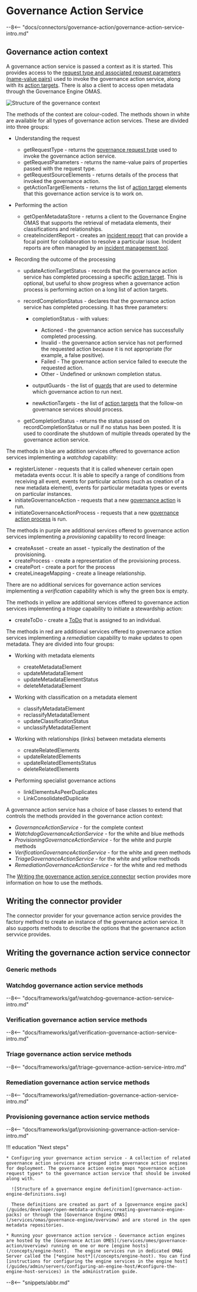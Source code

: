 <!-- SPDX-License-Identifier: CC-BY-4.0 -->
<!-- Copyright Contributors to the ODPi Egeria project 2020. -->

# Governance Action Service

--8<-- "docs/connectors/governance-action/governance-action-service-intro.md"

## Governance action context

A governance action service is passed a context as it is started. This provides access to the [request type and associated request parameters (name-value pairs)](/concepts/request-type) used to invoke the governance action service, along with its [action targets](/concepts/action-target).  There is also a client to access open metadata through the Governance Engine OMAS.

![Structure of the governance context](/frameworks/gaf/governance-action-service-with-context.svg)

The methods of the context are colour-coded.  The methods shown in white are available for all types of governance action services.  These are divided into three groups:

* Understanding the request

  * getRequestType - returns the [governance request type](/concept/governance-request-type) used to invoke the governance action service.
  * getRequestParameters - returns the name-value pairs of properties passed with the request type.
  * getRequestSourceElements - returns details of the process that invoked the governance action.
  * getActionTargetElements - returns the list of [action target](/concepts/action-target) elements that this governance action service is to work on.
  
* Performing the action

  * getOpenMetadataStore - returns a client to the Governance Engine OMAS that supports the retrieval of metadata elements, their classifications and relationships.
  * createIncidentReport - creates an [incident report](/concept/incident-report) that can provide a focal point for collaboration to resolve a particular issue.  Incident reports are often managed by an [incident management tool](/features/incident-reporting/overview).
  
* Recording the outcome of the processing

  * updateActionTargetStatus - records that the governance action service has completed processing a specific [action target](/concepts/action-target).  This is optional, but useful to show progress when a governance action process is performing action on a long list of action targets.
  * recordCompletionStatus - declares that the governance action service has completed processing.  It has three parameters:

    * completionStatus - with values:
    
      * Actioned - the governance action service has successfully completed processing.
      * Invalid - the governance action service has not performed the requested action because it is not appropriate (for example, a false positive).
      * Failed - The governance action service failed to execute the requested action.
      * Other - Undefined or unknown completion status.

    * outputGuards - the list of [guards](/concepts/guards) that are used to determine which governance action to run next.
    * newActionTargets - the list of [action targets](/concepts/action-target) that the follow-on governance services should process.
    
  * getCompletionStatus - returns the status passed on recordCompletionStatus or null if no status has been posted.  It is used to coordinate the shutdown of multiple threads operated by the governance action service.

The methods in blue are addition services offered to governance action services implementing a *watchdog* capability:

* registerListener - requests that it is called whenever certain open metadata events occur.  It is able to specify a range of conditions from receiving all event, events for particular actions (such as creation of a new metadata element), events for particular metadata types or events on particular instances.
* initiateGovernanceAction - requests that a new [governance action](/concepts/governance-action) is run.
* initiateGovernanceActionProcess - requests that a new [governance action process](/concepts/governance-action-process) is run.

The methods in purple are additional services offered to governance action services implementing a *provisioning* capability to record lineage:

* createAsset - create an asset - typically the destination of the provisioning.
* createProcess - create a representation of the provisioning process.
* createPort - create a port for the process
* createLineageMapping - create a lineage relationship.

There are no additional services for governance action services implementing a *verification* capability which is why the green box is empty.

The methods in yellow are additional services offered to governance action services implementing a *triage* capability to initiate a stewardship action:

* createToDo - create a [ToDo](/concepts/to-do) that is assigned to an individual.

The methods in red are additional services offered to governance action services implementing a *remediation* capability to make updates to open metadata.  They are divided into four groups:

* Working with metadata elements

  * createMetadataElement
  * updateMetadataElement
  * updateMetadataElementStatus
  * deleteMetadataElement

* Working with classification on a metadata element

  * classifyMetadataElement
  * reclassifyMetadataElement
  * updateClassificationStatus
  * unclassifyMetadataElement

* Working with relationships (links) between metadata elements

  * createRelatedElements
  * updateRelatedElements
  * updateRelatedElementsStatus
  * deleteRelatedElements

* Performing specialist governance actions

  * linkElementsAsPeerDuplicates
  * LinkConsolidatedDuplicate

A governance action service has a choice of base classes to extend that controls the methods provided in the governance action context:

* *GovernanceActionService* - for the complete context
* *WatchdogGovernanceActionService* - for the white and blue methods
* *ProvisioningGovernanceActionService* - for the white and purple methods
* *VerificationGovernanceActionService* - for the white and green methods
* *TriageGovernanceActionService* - for the white and yellow methods
* *RemediationGovernanceActionService* - for the white and red methods

The [Writing the governance action service connector](#writing-the-governance-action-service-connector) section provides more information on how to use the methods.

## Writing the connector provider

The connector provider for your governance action service provides the factory method to create an instance of the governance action service.  It also supports methods to describe the options that the governance action servvice provides.



## Writing the governance action service connector


### Generic methods

### Watchdog governance action service methods

--8<-- "docs/frameworks/gaf/watchdog-governance-action-service-intro.md"

### Verification governance action service methods

--8<-- "docs/frameworks/gaf/verification-governance-action-service-intro.md"

### Triage governance action service methods

--8<-- "docs/frameworks/gaf/triage-governance-action-service-intro.md"

### Remediation governance action service methods

--8<-- "docs/frameworks/gaf/remediation-governance-action-service-intro.md"

### Provisioning governance action service methods

--8<-- "docs/frameworks/gaf/provisioning-governance-action-service-intro.md"


!!! education "Next steps"

    * Configuring your governance action service - A collection of related governance action services are grouped into governance action engines for deployment. The governance action engine maps *governance action request types* to the governance action service that should be invoked along with.

      ![Structure of a governance engine definition](governance-action-engine-definitions.svg)

      These definitions are created as part of a [governance engine pack](/guides/developer/open-metdata-archives/creating-governance-engine-packs) or through the [Governance Engine OMAS](/services/omas/governance-engine/overview) and are stored in the open metadata repositories.

    * Running your governance action service - Governance action engines are hosted by the [Governance Action OMES](/services/omes/governance-action/overview) running on one or more [engine hosts](/concepts/engine-host).  The engine services run in dedicated OMAG Server called the [*engine host*](/concepts/engine-host). You can find [instructions for configuring the engine services in the engine host](/guides/admin/servers/configuring-an-engine-host/#configure-the-engine-host-services) in the administration guide.



--8<-- "snippets/abbr.md"